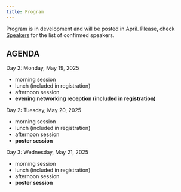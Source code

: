 ```yaml
---
title: Program
---
```


<!-- ### download the [program pdf](https://docs.google.com/spreadsheets/d/e/2PACX-1vTVAEdh93FonsjaltyAtRk1-MIbawkJVOxBn3gp3ghjVDbTBx4HTGlCbpHQwqm0ZsMgA4Sxe3bjjfSg/pub?gid=132713461&single=true&output=pdf)   -->
      
<!-- **All times are given in American MDT timezone (GMT-6:00)**     
If you have a schedule conflict, please let us know. 
<iframe src="https://docs.google.com/spreadsheets/d/e/2PACX-1vTVAEdh93FonsjaltyAtRk1-MIbawkJVOxBn3gp3ghjVDbTBx4HTGlCbpHQwqm0ZsMgA4Sxe3bjjfSg/pubhtml?widget=false&chrome=false&headers=false" scrolling="no" width="1130" height="2200" ></iframe> -->

<!-- <object data="/assets/test.pdf" width="1000" height="1000" type='application/pdf'></object> -->
 
 Program is in development and will be posted in April. Please, check [Speakers]() for the list of confirmed speakers.

## AGENDA

Day 2: Monday, May 19, 2025
- morning session
- lunch (included in registration)
- afternoon session 
- **evening networking reception (included in registration)**

Day 2: Tuesday, May 20, 2025
- morning session
- lunch (included in registration)
- afternoon session 
- **poster session**

Day 3: Wednesday, May 21, 2025
- morning session
- lunch (included in registration)
- afternoon session 
- **poster session**
